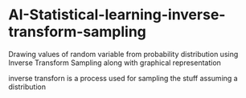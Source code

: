 # AI-Statistical-learning-inverse-transform-sampling
Drawing values of random variable from probability distribution using Inverse Transform Sampling along with graphical representation



inverse transforn is a process used for sampling the stuff assuming a distribution
